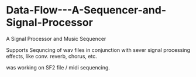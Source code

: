 # Data-Flow---A-Sequencer-and-Signal-Processor
A Signal Processor and Music Sequencer

Supports Sequncing of wav files in conjunction with sever signal processing effects, like conv. reverb, chorus, etc.

was working on SF2 file / midi sequencing.
